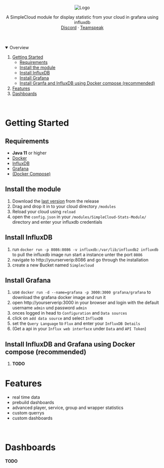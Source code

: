 <p align="center">
  <img src="https://img.neverstopgaming.net/Chaoten/SimpleCloud-stats-module.png" alt="Logo">
</p>

<p>
  <p align="center">
    A SimpleCloud module for display statistic from your cloud in grafana using influxdb
    <br />
    <a href="https://dsc.gg/NSG">Discord</a>
    ·
    <a href="https://ts3server://thesimplecloud.eu">Teamspeak</a>
  </p>

</p>

<br />
<br />

<details open="open">
  <summary>Overview</summary>
  <ol>
    <li>
      <a href="#getting-started">Getting Started</a>
      <ul>
        <li><a href="#requirements">Requirements</a></li>
        <li><a href="#install-the-module">Install the module</a></li>
        <li><a href="#install-influxdb">Install InfluxDB</a></li>
        <li><a href="#install-grafana">Install Grafana</a></li>
       <li><a href="#installUsingDockercCompose">Install Granfa and InfluxDB using Docker compose (recommended)</a></li>
      </ul>
    </li>
    <li><a href="#features">Features</a></li>
    <li><a href="#dashboards">Dashboards</a></li>
  </ol>
</details>

<br />

# Getting Started

## Requirements
* **Java 11** or higher
* [Docker](https://docs.docker.com/engine/install/)
* [InfluxDB](https://hub.docker.com/_/influxdb)
* [Grafana](https://hub.docker.com/r/grafana/grafana)
* [(Docker Compose)](https://docs.docker.com/compose/install/)

## Install the module

1. Download the [last version](https://github.com/NeverStopGaming/SimpleCloud-stats-module/releases/download/v1.1/SimpleCloud-Stats-Module-1.0.jar) from the release
2. Drag and drop it in to your cloud directory `/modules`
3. Reload your cloud using `reload`
4. open the `config.json` in your `/modules/SimpleCloud-Stats-Module/` directory and enter your influxdb credentials

## Install InfluxDB

1. run `docker run -p 8086:8086 -v influxdb:/var/lib/influxdb2 influxdb` to pull the influxdb image run start a instance unter the port `8086`
2. navigate to http://yourserverip:8086 and go through the installation
3. create a new Bucket named `Simplecloud` 

## Install Grafana

1. use `docker run -d --name=grafana -p 3000:3000 grafana/grafana` to download the grafana docker image and run it
2. open http://yourserverip:3000 in your browser and login with the default username `admin` und password `admin`
3. onces logged in head to `Configuration` and `Data sources`
4. click on `add data source` and select `InfluxDB`
5. set the `Query Language` to `Flux` and enter your `InfluxDB Details`
6. (Get a api in your `Influx web interface` under `Data` and `API Token`)

<h2 id="installUsingDockercCompose">Install InfluxDB and Grafana using Docker compose (recommended)</h3>

1. __TODO__

# Features
* real time data
* prebuild dashboards
* advanced player, service, group and wrapper statistics
* custom querrys
* custom dashboards

<br />

# Dashboards
__TODO__
